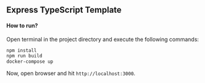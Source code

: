 ## Express TypeScript Template

#### How to run?

Open terminal in the project directory and execute the following commands:

```bash
npm install
npm run build
docker-compose up
```

Now, open browser and hit `http://localhost:3000`.
